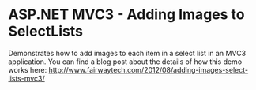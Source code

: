ASP.NET MVC3 - Adding Images to SelectLists
===========================================

Demonstrates how to add images to each item in a select list in an MVC3 application.  You can find a blog post about the details of how this demo works here:  http://www.fairwaytech.com/2012/08/adding-images-select-lists-mvc3/